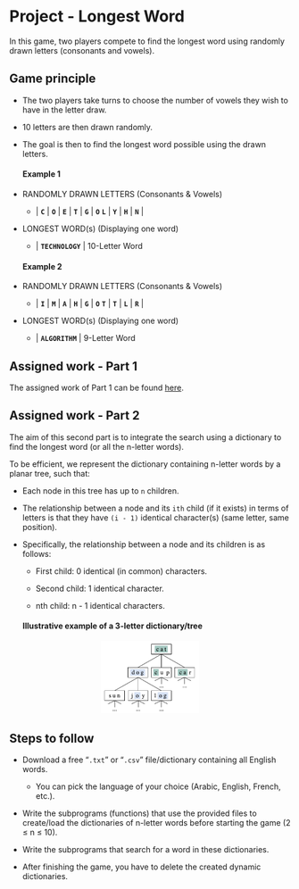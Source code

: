 # Project - Longest Word

In this game, two players compete to find the longest word using randomly drawn letters (consonants and vowels).

## Game principle 

- The two players take turns to choose the number of vowels they wish to have in the letter draw.

- 10 letters are then drawn randomly.

- The goal is then to find the longest word possible using the drawn letters.
  

  #### Example 1

- RANDOMLY DRAWN LETTERS (Consonants & Vowels)

  - | **```C```** | **```O```** | **```E```** | **```T```** | **```G```** | **```O```** **```L```** | **```Y```** | **```H```** | **```N```** |

- LONGEST WORD(s) (Displaying one word)

  - | **```TECHNOLOGY```** | 10-Letter Word

  #### Example 2

- RANDOMLY DRAWN LETTERS (Consonants & Vowels)

  - | **```I```** | **```M```** | **```A```** | **```H```** | **```G```** | **```O```** **```T```** | **```T```** | **```L```** | **```R```** |

- LONGEST WORD(s) (Displaying one word)

  - | **```ALGORITHM```** | 9-Letter Word

## Assigned work - Part 1

The assigned work of Part 1 can be found [here](../part_1/README.md).


## Assigned work - Part 2

The aim of this second part is to integrate the search using a dictionary to find the longest word (or all the n-letter words).

To be efficient, we represent the dictionary containing n-letter words by a planar tree, such that:

- Each node in this tree has up to ```n``` children.
  
- The relationship between a node and its ```ith``` child (if it exists) in terms of letters is that they have ```(i - 1)``` identical character(s) (same letter, same position).

- Specifically, the relationship between a node and its children is as follows:

    - First child: 0 identical (in common) characters.
  
    - Second child: 1 identical character.

    - nth child: n - 1 identical characters.

  #### Illustrative example of a 3-letter dictionary/tree

<div align="center">
  <img src="./illustrative_example.png" alt="" width="35%">
</div>


## Steps to follow

- Download a free “```.txt```” or “```.csv```” file/dictionary containing all English words.
  
    - You can pick the language of your choice (Arabic, English, French, etc.).
  
- Write the subprograms (functions) that use the provided files to create/load the dictionaries of n-letter words before starting the game (2 ≤ n ≤ 10).
  
- Write the subprograms that search for a word in these dictionaries.

- After finishing the game, you have to delete the created dynamic dictionaries.

